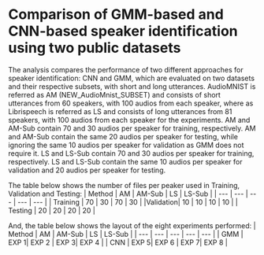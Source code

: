 # Comparison of GMM-based and CNN-based speaker identification using two public datasets

The analysis compares the performance of two different approaches for speaker identification:
CNN and GMM, which are evaluated on two datasets and their respective subsets, with short and
long utterances. AudioMNIST is referred as AM (NEW_AudioMnist_SUBSET) and consists of short utterances from 60 
speakers, with 100 audios from each speaker, where as Librispeech is referred as LS and 
consists of long utterances from 81 speakers, with 100 audios from each speaker for the 
experiments. AM and AM-Sub contain 70 and 30 audios per speaker for training, respectively. 
AM and AM-Sub contain the same 20 audios per speaker for testing, while ignoring the same 10 
audios per speaker for validation as GMM does not require it. LS and LS-Sub contain 70 and 30 
audios per speaker for training, respectively. LS and LS-Sub contain the same 10 audios per 
speaker for validation and 20 audios per speaker for testing. 

The table below shows the number of files per peaker used in Training, Validation and Testing:
|  Method  |  AM  | AM-Sub |  LS  | LS-Sub |
|   ---    |  --- |   ---  |  --- |  ---   |
| Training |  70  |   30   |  70  |   30   |
|Validation|  10  |   10   |  10  |   10   |
| Testing  |  20  |   20   |  20  |   20   |

And, the table below shows the layout of the eight experiments performed:
|  Method  |  AM  | AM-Sub |  LS  | LS-Sub |
|   ---    |  --- |   ---  |  --- |  ---   |
|   GMM    | EXP 1|  EXP 2 | EXP 3| EXP 4  |
|   CNN    | EXP 5|  EXP 6 | EXP 7| EXP 8  |



